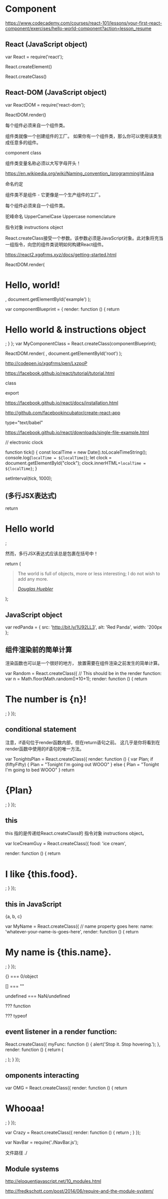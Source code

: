 # Component  



https://www.codecademy.com/courses/react-101/lessons/your-first-react-component/exercises/hello-world-component?action=lesson_resume




## React (JavaScript object)

var React = require('react');


React.createElement()

React.createClass()

## React-DOM (JavaScript object)

var ReactDOM = require('react-dom');

ReactDOM.render()


每个组件必须来自一个组件类。

组件类就像一个创建组件的工厂。
如果你有一个组件类，那么你可以使用该类生成任意多的组件。

component class 


组件类变量名称必须以大写字母开头！


https://en.wikipedia.org/wiki/Naming_convention_(programming)#Java

命名约定


组件类不是组件 - 它更像是一个生产组件的工厂。

每个组件必须来自一个组件类。


驼峰命名
UpperCamelCase
Uppercase nomenclature



指令对象 instructions object

React.createClass接受一个参数。该参数必须是JavaScript对象。此对象将充当一组指令，向您的组件类说明如何构建React组件。


https://react2.xgqfrms.xyz/docs/getting-started.html

ReactDOM.render(
    <h1>Hello, world!</h1>,
    document.getElementById('example')
);

var componentBlueprint = {
    render: function () {
        return <h1>Hello world & instructions object </h1>;
    }
};
var MyComponentClass = React.createClass(componentBlueprint);

ReactDOM.render(
    <MyComponentClass />,
    document.getElementById('root')
);





http://codepen.io/xgqfrms/pen/LxzpoP


https://facebook.github.io/react/tutorial/tutorial.html


class


export

https://facebook.github.io/react/docs/installation.html


http://github.com/facebookincubator/create-react-app



<script src="https://unpkg.com/react@15/dist/react.min.js"></script>
<script src="https://unpkg.com/react-dom@15/dist/react-dom.min.js"></script>

<script src="https://unpkg.com/babel-standalone@6.15.0/babel.min.js"></script>

type="text/babel"

https://facebook.github.io/react/downloads/single-file-example.html




// electronic clock


function tick() {
    const localTime = new Date().toLocaleTimeString();
    console.log(`localTime = ${localTime}`);
    let clock = document.getElementById("clock");
    clock.innerHTML=`localTime = ${localTime}`;
}


setInterval(tick, 1000);


## (多行JSX表达式)  



return <h1>Hello world</h1>;

然而，多行JSX表达式应该总是包裹在括号中！


return (
    <blockquote>
        <p>
          The world is full of objects, more or less interesting; I do not wish to add any more.
        </p>
        <cite>
            <a target="_blank" href="http://bit.ly/1WGzM4G">
                Douglas Huebler
            </a>
        </cite>
    </blockquote>
);

## JavaScript object

var redPanda = {
    src: 'http://bit.ly/1U92LL3',
    alt: 'Red Panda',
    width:  '200px
};

## 组件渲染前的简单计算

渲染函数也可以是一个很好的地方，
放置需要在组件渲染之前发生的简单计算。

var Random = React.createClass({
    // This should be in the render function:
    var n = Math.floor(Math.random()*10+1);
    render: function () {
        return <h1>The number is {n}!</h1>;
    }
});



##  conditional statement  

注意，if语句位于render函数内部，但在return语句之前。
这几乎是你将看到在render函数中使用的if语句的唯一方法。

var TonightsPlan = React.createClass({
  render: function () {
    var Plan;
    if (fiftyFifty) {
      Plan = "Tonight I'm going out WOOO"
    } else {
      Plan = "Tonight I'm going to bed WOOO"
    }
    return <h1>{Plan}</h1>;
  }
});



## this

this 指的是传递给React.createClass的 指令对象 instructions object。

var IceCreamGuy = React.createClass({
  food: 'ice cream',

  render: function () {
    return <h1>I like {this.food}.</h1>;
  }
});

## this in JavaScript  

{a, b, c}

var MyName = React.createClass({
    // name property goes here:
    name: 'whatever-your-name-is-goes-here',
    render: function () {
        return <h1>My name is {this.name}.</h1>;
    }
});



{} === 0/object

[] === ""

undefined === NaN/undefined

??? function

??? typeof 







## event listener in a render function:



React.createClass({
  myFunc: function () {
    alert('Stop it.  Stop hovering.');
  },
  render: function () {
    return (
      <div onHover={this.myFunc}>
      </div>;
    );
  }
});



## omponents interacting  


var OMG = React.createClass({
  render: function () {
    return <h1>Whooaa!</h1>;
  }
});

var Crazy = React.createClass({
  render: function () {
    return <OMG />;
  }
});




var NavBar = require('./NavBar.js');

文件路径 ./





## Module systems  


http://eloquentjavascript.net/10_modules.html

http://fredkschott.com/post/2014/06/require-and-the-module-system/


